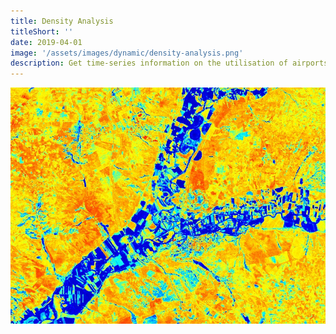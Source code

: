 ```yaml
---
title: Density Analysis
titleShort: ''
date: 2019-04-01
image: '/assets/images/dynamic/density-analysis.png'
description: Get time-series information on the utilisation of airports, shopping malls and ports with our AI aggregating all the data for you
---
```


![Photo of Density Analysis](/assets/images/dynamic/density-analysis.png)
